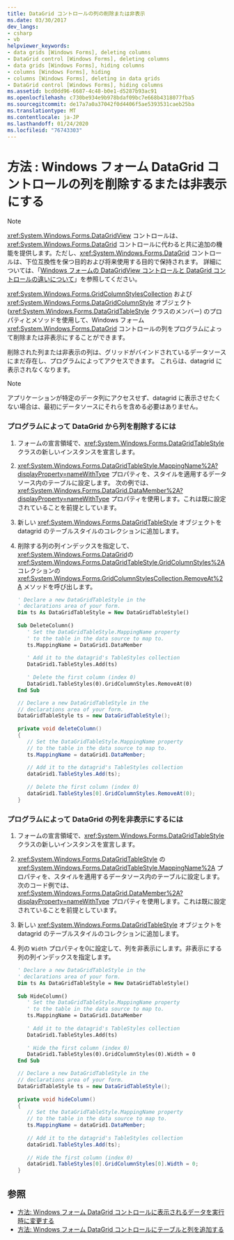 ```yaml
---
title: DataGrid コントロールの列の削除または非表示
ms.date: 03/30/2017
dev_langs:
- csharp
- vb
helpviewer_keywords:
- data grids [Windows Forms], deleting columns
- DataGrid control [Windows Forms], deleting columns
- data grids [Windows Forms], hiding columns
- columns [Windows Forms], hiding
- columns [Windows Forms], deleting in data grids
- DataGrid control [Windows Forms], hiding columns
ms.assetid: bcd0dd96-6687-4c48-b0e1-d5287b93ac91
ms.openlocfilehash: c730be934e9b978bdaf09bc7e668b4318077fba5
ms.sourcegitcommit: de17a7a0a37042f0d4406f5ae5393531caeb25ba
ms.translationtype: MT
ms.contentlocale: ja-JP
ms.lasthandoff: 01/24/2020
ms.locfileid: "76743303"
---
```

# <a name="how-to-delete-or-hide-columns-in-the-windows-forms-datagrid-control"></a>方法 : Windows フォーム DataGrid コントロールの列を削除するまたは非表示にする
> [!NOTE]
> <xref:System.Windows.Forms.DataGridView> コントロールは、<xref:System.Windows.Forms.DataGrid> コントロールに代わると共に追加の機能を提供します。ただし、<xref:System.Windows.Forms.DataGrid> コントロールは、下位互換性を保つ目的および将来使用する目的で保持されます。 詳細については、「[Windows フォームの DataGridView コントロールと DataGrid コントロールの違いについて](differences-between-the-windows-forms-datagridview-and-datagrid-controls.md)」を参照してください。  
  
 <xref:System.Windows.Forms.GridColumnStylesCollection> および <xref:System.Windows.Forms.DataGridColumnStyle> オブジェクト (<xref:System.Windows.Forms.DataGridTableStyle> クラスのメンバー) のプロパティとメソッドを使用して、Windows フォーム <xref:System.Windows.Forms.DataGrid> コントロールの列をプログラムによって削除または非表示にすることができます。  
  
 削除された列または非表示の列は、グリッドがバインドされているデータソースにまだ存在し、プログラムによってアクセスできます。 これらは、datagrid に表示されなくなります。  
  
> [!NOTE]
> アプリケーションが特定のデータ列にアクセスせず、datagrid に表示させたくない場合は、最初にデータソースにそれらを含める必要はありません。  
  
### <a name="to-delete-a-column-from-the-datagrid-programmatically"></a>プログラムによって DataGrid から列を削除するには  
  
1. フォームの宣言領域で、<xref:System.Windows.Forms.DataGridTableStyle> クラスの新しいインスタンスを宣言します。  
  
2. <xref:System.Windows.Forms.DataGridTableStyle.MappingName%2A?displayProperty=nameWithType> プロパティを、スタイルを適用するデータソース内のテーブルに設定します。 次の例では、<xref:System.Windows.Forms.DataGrid.DataMember%2A?displayProperty=nameWithType> プロパティを使用します。これは既に設定されていることを前提としています。  
  
3. 新しい <xref:System.Windows.Forms.DataGridTableStyle> オブジェクトを datagrid のテーブルスタイルのコレクションに追加します。  
  
4. 削除する列の列インデックスを指定して、<xref:System.Windows.Forms.DataGrid>の <xref:System.Windows.Forms.DataGridTableStyle.GridColumnStyles%2A> コレクションの <xref:System.Windows.Forms.GridColumnStylesCollection.RemoveAt%2A> メソッドを呼び出します。  
  
    ```vb  
    ' Declare a new DataGridTableStyle in the  
    ' declarations area of your form.  
    Dim ts As DataGridTableStyle = New DataGridTableStyle()  
  
    Sub DeleteColumn()  
       ' Set the DataGridTableStyle.MappingName property  
       ' to the table in the data source to map to.  
       ts.MappingName = DataGrid1.DataMember  
  
       ' Add it to the datagrid's TableStyles collection  
       DataGrid1.TableStyles.Add(ts)  
  
       ' Delete the first column (index 0)  
       DataGrid1.TableStyles(0).GridColumnStyles.RemoveAt(0)  
    End Sub  
    ```  
  
    ```csharp  
    // Declare a new DataGridTableStyle in the  
    // declarations area of your form.  
    DataGridTableStyle ts = new DataGridTableStyle();  
  
    private void deleteColumn()  
    {  
       // Set the DataGridTableStyle.MappingName property  
       // to the table in the data source to map to.  
       ts.MappingName = dataGrid1.DataMember;  
  
       // Add it to the datagrid's TableStyles collection  
       dataGrid1.TableStyles.Add(ts);  
  
       // Delete the first column (index 0)  
       dataGrid1.TableStyles[0].GridColumnStyles.RemoveAt(0);  
    }  
    ```  
  
### <a name="to-hide-a-column-in-the-datagrid-programmatically"></a>プログラムによって DataGrid の列を非表示にするには  
  
1. フォームの宣言領域で、<xref:System.Windows.Forms.DataGridTableStyle> クラスの新しいインスタンスを宣言します。  
  
2. <xref:System.Windows.Forms.DataGridTableStyle> の <xref:System.Windows.Forms.DataGridTableStyle.MappingName%2A> プロパティを、スタイルを適用するデータソース内のテーブルに設定します。 次のコード例では、<xref:System.Windows.Forms.DataGrid.DataMember%2A?displayProperty=nameWithType> プロパティを使用します。これは既に設定されていることを前提としています。  
  
3. 新しい <xref:System.Windows.Forms.DataGridTableStyle> オブジェクトを datagrid のテーブルスタイルのコレクションに追加します。  
  
4. 列の `Width` プロパティを0に設定して、列を非表示にします。非表示にする列の列インデックスを指定します。  
  
    ```vb  
    ' Declare a new DataGridTableStyle in the  
    ' declarations area of your form.  
    Dim ts As DataGridTableStyle = New DataGridTableStyle()  
  
    Sub HideColumn()  
       ' Set the DataGridTableStyle.MappingName property  
       ' to the table in the data source to map to.  
       ts.MappingName = DataGrid1.DataMember  
  
       ' Add it to the datagrid's TableStyles collection  
       DataGrid1.TableStyles.Add(ts)  
  
       ' Hide the first column (index 0)  
       DataGrid1.TableStyles(0).GridColumnStyles(0).Width = 0  
    End Sub  
    ```  
  
    ```csharp  
    // Declare a new DataGridTableStyle in the  
    // declarations area of your form.  
    DataGridTableStyle ts = new DataGridTableStyle();  
  
    private void hideColumn()  
    {  
       // Set the DataGridTableStyle.MappingName property  
       // to the table in the data source to map to.  
       ts.MappingName = dataGrid1.DataMember;  
  
       // Add it to the datagrid's TableStyles collection  
       dataGrid1.TableStyles.Add(ts);  
  
       // Hide the first column (index 0)  
       dataGrid1.TableStyles[0].GridColumnStyles[0].Width = 0;  
    }  
    ```  
  
## <a name="see-also"></a>参照

- [方法: Windows フォーム DataGrid コントロールに表示されるデータを実行時に変更する](change-displayed-data-at-run-time-wf-datagrid-control.md)
- [方法: Windows フォーム DataGrid コントロールにテーブルと列を追加する](how-to-add-tables-and-columns-to-the-windows-forms-datagrid-control.md)
